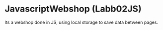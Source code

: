 # JavascriptWebshop (Labb02JS)
Its a webshop done in JS, using local storage to save data between pages.
